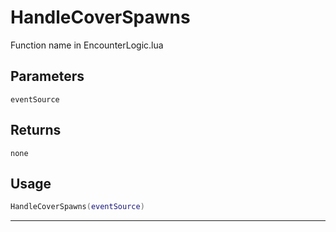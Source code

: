 # HandleCoverSpawns
Function name in EncounterLogic.lua
## Parameters
`eventSource`
## Returns
`none`
## Usage
```lua
HandleCoverSpawns(eventSource)
```
---
